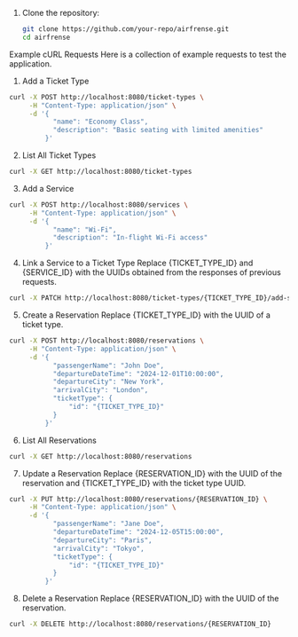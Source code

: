 1. Clone the repository:
   ```bash
   git clone https://github.com/your-repo/airfrense.git
   cd airfrense
   ```


Example cURL Requests
Here is a collection of example requests to test the application.

1. Add a Ticket Type
```bash
curl -X POST http://localhost:8080/ticket-types \
     -H "Content-Type: application/json" \
     -d '{
           "name": "Economy Class",
           "description": "Basic seating with limited amenities"
         }'
```

2. List All Ticket Types
```bash
curl -X GET http://localhost:8080/ticket-types
```

3. Add a Service
```bash
curl -X POST http://localhost:8080/services \
     -H "Content-Type: application/json" \
     -d '{
           "name": "Wi-Fi",
           "description": "In-flight Wi-Fi access"
         }'
```

4. Link a Service to a Ticket Type
Replace {TICKET_TYPE_ID} and {SERVICE_ID} with the UUIDs obtained from the responses of previous requests.
```bash
curl -X PATCH http://localhost:8080/ticket-types/{TICKET_TYPE_ID}/add-service/{SERVICE_ID}
```

5. Create a Reservation
Replace {TICKET_TYPE_ID} with the UUID of a ticket type.
```bash
curl -X POST http://localhost:8080/reservations \
     -H "Content-Type: application/json" \
     -d '{
           "passengerName": "John Doe",
           "departureDateTime": "2024-12-01T10:00:00",
           "departureCity": "New York",
           "arrivalCity": "London",
           "ticketType": {
               "id": "{TICKET_TYPE_ID}"
           }
         }'
```

6. List All Reservations
```bash
curl -X GET http://localhost:8080/reservations
```

7. Update a Reservation
Replace {RESERVATION_ID} with the UUID of the reservation and {TICKET_TYPE_ID} with the ticket type UUID.
```bash
curl -X PUT http://localhost:8080/reservations/{RESERVATION_ID} \
     -H "Content-Type: application/json" \
     -d '{
           "passengerName": "Jane Doe",
           "departureDateTime": "2024-12-05T15:00:00",
           "departureCity": "Paris",
           "arrivalCity": "Tokyo",
           "ticketType": {
               "id": "{TICKET_TYPE_ID}"
           }
         }'
```

8. Delete a Reservation
Replace {RESERVATION_ID} with the UUID of the reservation.
```bash
curl -X DELETE http://localhost:8080/reservations/{RESERVATION_ID}
```
